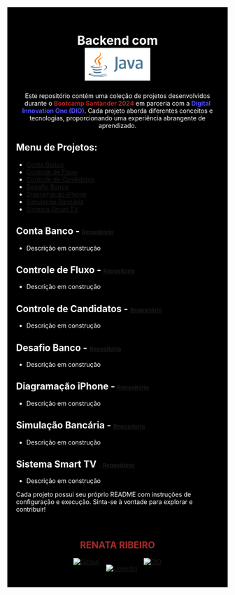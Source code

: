 <div style="background-color:black; color:white; padding:20px;">

<div align="center"> 

# Backend com <br> <a href="https://www.java.com/" ><img src="./img/java_logo.png"  width="150px" alt="Logo Java"></a>



Este repositório contém uma coleção de projetos desenvolvidos durante o <strong style="color:#B22222;">Bootcamp Santander 2024</strong> em parceria com a <strong style="color:#4D4DFF;">Digital Innovation One (DIO)</strong>. Cada projeto aborda diferentes conceitos e tecnologias, proporcionando uma experiência abrangente de aprendizado.
</div>

## Menu de Projetos:

- [Conta Banco](#conta-banco)
- [Controle de Fluxo](#controle-de-fluxo)
- [Controle de Candidatos](#controle-de-candidatos)
- [Desafio Banco](#desafio-banco)
- [Diagramação iPhone](#diagramacao-iphone)
- [Simulação Bancária](#simulacao-bancaria)
- [Sistema Smart TV](#sistema-smart-tv)

## Conta Banco - <a href="https://github.com/rbcribeiro/bootcamp_santander_dio/tree/main/conta-banco" style="font-size: 13px;">Repositório</a>
- Descrição em construção

## Controle de Fluxo - <a href="https://github.com/rbcribeiro/bootcamp_santander_dio/tree/main/controle-fluxo" style="font-size: 13px;">Repositório</a>
- Descrição em construção

## Controle de Candidatos - <a href="https://github.com/rbcribeiro/bootcamp_santander_dio/tree/main/controle_candidatos" style="font-size: 13px;">Repositório</a>
- Descrição em construção

## Desafio Banco - <a href="https://github.com/rbcribeiro/bootcamp_santander_dio/tree/main/desafio_banco" style="font-size: 13px;">Repositório</a>
- Descrição em construção

## Diagramação iPhone - <a href="https://github.com/rbcribeiro/bootcamp_santander_dio/tree/main/diagramacao_iphone" style="font-size: 13px;">Repositório</a>
- Descrição em construção

## Simulação Bancária - <a href="https://github.com/rbcribeiro/bootcamp_santander_dio/tree/main/simulacao_bancaria" style="font-size: 13px;">Repositório</a>
- Descrição em construção

## Sistema Smart TV <a href="https://github.com/rbcribeiro/bootcamp_santander_dio/tree/main/sistema_smart_tv" style="font-size: 13px;">- Repositório</a>
- Descrição em construção


Cada projeto possui seu próprio README com instruções de configuração e execução. Sinta-se à vontade para explorar e contribuir!

&nbsp;

<div align="center">

## <strong style="color:#A52A2A;">RENATA RIBEIRO</strong>

<div style="display: flex; justify-content: center;">
  <a href="https://github.com/rbcribeiro" target="_blank" rel="noopener noreferrer">
    <img src="https://img.shields.io/badge/-Github-000?style=flat-square&logo=Github&logoColor=white" alt="Github" width="110px" height="35px">
  </a>

  <a href="https://www.linkedin.com/in/rbcribeiro" target="_blank" rel="noopener noreferrer" style="margin: 15px;">
    <img src="https://img.shields.io/badge/-LinkedIn-000?style=flat-square&logo=Linkedin&logoColor=white" alt="Linkedin" width="110px" height="35">
  </a>

  <a href="https://web.dio.me/users/rbcribeiro" target="_blank" rel="noopener noreferrer">
    <img src="https://img.shields.io/badge/DIO-000?style=for-the-badge&logo=gulp&logoColor=30A3DC" alt="DIO" width="110px" height="45px">
  </a>
</div>
